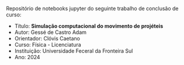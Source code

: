 Repositório de notebooks jupyter do seguinte trabalho de conclusão de curso: 
- Título: **Simulação computacional do movimento de projéteis**
- Autor: Gessé de Castro Adam
- Orientador: Clóvis Caetano
- Curso: Física - Licenciatura
- Instituição: Universidade Feceral da Fronteira Sul
- Ano: 2024
